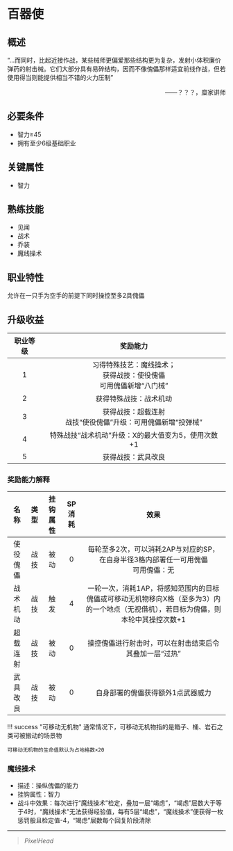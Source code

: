 # 百器使

## 概述

“…而同时，比起近接作战，某些械师更偏爱那些结构更为复杂，发射小体积廉价弹药的射击械。它们大部分具有易碎结构，因而不像傀儡那样适宜前线作战，但若使用得当则能提供相当不错的火力压制”
<div align="right">——？？？，糜家讲师</div>

## 必要条件

* 智力≥45
* 拥有至少6级基础职业

## 关键属性

* 智力

## 熟练技能

* 见闻
* 战术
* 乔装
* 魔线操术

## 职业特性

允许在一只手为空手的前提下同时操控至多2具傀儡

## 升级收益

职业等级|奖励能力
:--:|:--:
1|习得特殊技艺：魔线操术；<br>获得战技：使役傀儡<br>可用傀儡新增“八门械”
2|获得特殊战技：战术机动
3|获得战技：超载连射<br>战技“使役傀儡”升级：可用傀儡新增“投弹械”
4|特殊战技“战术机动”升级：X的最大值变为5，使用次数+1
5|获得战技：武具改良

### 奖励能力解释

名称|类型|挂钩属性|SP消耗|效果
:--:|:--:|:--:|:--:|:--:
使役傀儡|战技|被动|0|每轮至多2次，可以消耗2AP与对应的SP，在自身半径3格内部署任一可用傀儡<br>可用傀儡：无
战术机动|战技|触发|4|一轮一次，消耗1AP，将感知范围内的目标傀儡或可移动无机物移向X格（至多为3）内的一个地点（无视借机），若目标为傀儡，则本轮中其操控次数+1
超载连射|战技|被动|0|操控傀儡进行射击时，可以在射击结束后令其叠加一层“过热”
武具改良|战技|被动|0|自身部署的傀儡获得额外1点武器威力

!!! success "可移动无机物"
    通常情况下，可移动无机物指的是箱子、桶、岩石之类可被搬动的场景物

    可移动无机物的生命值默认为占地格数×20

### 魔线操术

* 描述：操纵傀儡的能力
* 挂钩属性：智力
* 战斗中效果：每次进行“魔线操术”检定，叠加一层“竭虑”，“竭虑”层数大于等于4时，“魔线操术”无法获得经验值，每有5层“竭虑”，“魔线操术”便获得一枚惩罚骰且检定值-4，“竭虑”层数每个回复阶段清除

---

> *PixelHead*